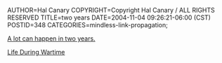 AUTHOR=Hal Canary
COPYRIGHT=Copyright Hal Canary / ALL RIGHTS RESERVED
TITLE=two years
DATE=2004-11-04 09:26:21-06:00 (CST)
POSTID=348
CATEGORIES=mindless-link-propagation;

[A lot can happen in two years.](http://historiansagainstwar.org/wartime/ldw98.jpg)

[Life During Wartime](http://historiansagainstwar.org/wartime/)
